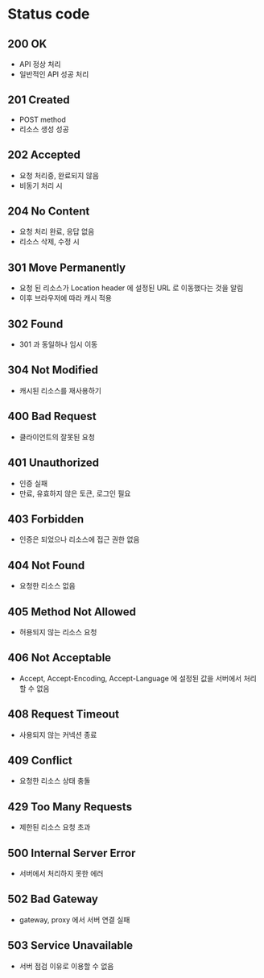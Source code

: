 # Status code

## 200 OK
- API 정상 처리
- 일반적인 API 성공 처리

## 201 Created
- POST method
- 리소스 생성 성공

## 202 Accepted
- 요청 처리중, 완료되지 않음
- 비동기 처리 시

## 204 No Content
- 요청 처리 완료, 응답 없음
- 리소스 삭제, 수정 시

## 301 Move Permanently
- 요청 된 리소스가 Location header 에 설정된 URL 로 이동했다는 것을 알림
- 이후 브라우저에 따라 캐시 적용

## 302 Found
- 301 과 동일하나 임시 이동

## 304 Not Modified
- 캐시된 리소스를 재사용하기

## 400 Bad Request
- 클라이언트의 잘못된 요청

## 401 Unauthorized
- 인증 실패
- 만료, 유효하지 않은 토큰, 로그인 필요

## 403 Forbidden
- 인증은 되었으나 리소스에 접근 권한 없음

## 404 Not Found
- 요청한 리소스 없음

## 405 Method Not Allowed
- 허용되지 않는 리소스 요청

## 406 Not Acceptable
- Accept, Accept-Encoding, Accept-Language 에 설정된 값을 서버에서 처리할 수 없음

## 408 Request Timeout
- 사용되지 않는 커넥션 종료

## 409 Conflict
- 요청한 리소스 상태 충돌

## 429 Too Many Requests
- 제한된 리소스 요청 초과

## 500 Internal Server Error
- 서버에서 처리하지 못한 에러

## 502 Bad Gateway
- gateway, proxy 에서 서버 연결 실패

## 503 Service Unavailable
- 서버 점검 이유로 이용할 수 없음

